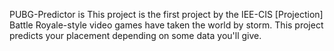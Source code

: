 PUBG-Predictor is This project is the first project by the IEE-CIS [Projection]
Battle Royale-style video games have taken the world by storm. This project predicts your placement depending on some data you'll give.
